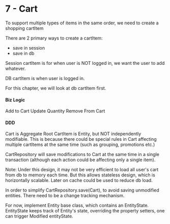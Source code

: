 # 7 - Cart

To support multiple types of items in the same order, we need to create a shopping cartItem

There are 2 primary ways to create a cartItem:
* save in session
* save in db

Session cartItem is for when user is NOT logged in, we want the user to add whatever.

DB cartItem is when user is logged in.

For this chapter, we will look at db cartItem first.

#### Biz Logic
Add to Cart
Update Quantity
Remove From Cart

#### DDD
Cart is Aggregate Root
CartItem is Entity, but NOT independently modifiable. This is because there could be special rules in Cart affecting
multiple cartItems at the same time (such as grouping, promotions etc.)

CartRepository will save modifications to Cart at the same time in a single transaction (although each action could be
affecting only a single item).

Note: Under this design, it may not be very efficient to load all user's cart from db to memory each time. But this
allows stateless design, which is horizontally scalable. Later on cache could be used to reduce db load.

In order to simplify CartRepository.save(Cart), to avoid saving unmodified entities. There need to be a change tracking mechanism.

For now, implement Entity base class, which contains an EntityState.
EntityState keeps track of Entity's state, overriding the property setters, one can trigger Modified entityState.

